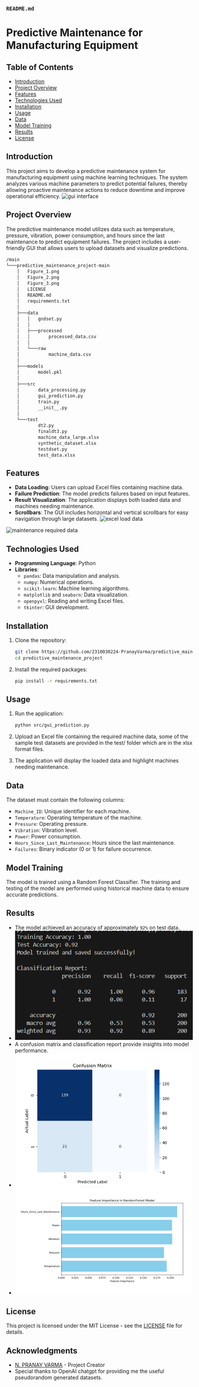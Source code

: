 ### `README.md`

# Predictive Maintenance for Manufacturing Equipment

## Table of Contents
- [Introduction](#introduction)
- [Project Overview](#project-overview)
- [Features](#features)
- [Technologies Used](#technologies-used)
- [Installation](#installation)
- [Usage](#usage)
- [Data](#data)
- [Model Training](#model-training)
- [Results](#results)
- [License](#license)

## Introduction
This project aims to develop a predictive maintenance system for manufacturing equipment using machine learning techniques. The system analyzes various machine parameters to predict potential failures, thereby allowing proactive maintenance actions to reduce downtime and improve operational efficiency.
![gui interface](https://github.com/user-attachments/assets/29713f85-183a-40ac-aa73-5e6f658786c5)


## Project Overview
The predictive maintenance model utilizes data such as temperature, pressure, vibration, power consumption, and hours since the last maintenance to predict equipment failures. The project includes a user-friendly GUI that allows users to upload datasets and visualize predictions.
```
/main
└───predictive_maintenance_project-main
    │   Figure_1.png
    │   Figure_2.png
    │   Figure_3.png
    │   LICENSE
    │   README.md
    │   requirements.txt
    │
    ├───data
    │   │   gndset.py
    │   │
    │   ├───processed
    │   │       processed_data.csv
    │   │
    │   └───raw
    │           machine_data.csv
    │
    ├───models
    │       model.pkl
    │
    ├───src
    │       data_processing.py
    │       gui_prediction.py
    │       train.py
    │       __init__.py
    │
    └───test
            dt2.py
            finaldt3.py
            machine_data_large.xlsx
            synthetic_dataset.xlsx
            testdset.py
            test_data.xlsx
```

## Features
- **Data Loading**: Users can upload Excel files containing machine data.
- **Failure Prediction**: The model predicts failures based on input features.
- **Result Visualization**: The application displays both loaded data and machines needing maintenance.
- **Scrollbars**: The GUI includes horizontal and vertical scrollbars for easy navigation through large datasets.
![excel load data](https://github.com/user-attachments/assets/6d0ca549-93aa-49bf-ab3d-59497c1d6eab)

![maintenance required data](https://github.com/user-attachments/assets/cbcd77a4-a61a-4770-a769-efb45a432678)



## Technologies Used
- **Programming Language**: Python
- **Libraries**: 
  - `pandas`: Data manipulation and analysis.
  - `numpy`: Numerical operations.
  - `scikit-learn`: Machine learning algorithms.
  - `matplotlib` and `seaborn`: Data visualization.
  - `openpyxl`: Reading and writing Excel files.
  - `tkinter`: GUI development.

## Installation
1. Clone the repository:
   ```bash
   git clone https://github.com/2310030224-PranayVarma/predictive_maintenance_project
   cd predictive_maintenance_project
   ```

2. Install the required packages:
   ```bash
   pip install -r requirements.txt
   ```

## Usage
1. Run the application:
   ```bash
   python src/gui_prediction.py
   ```

2. Upload an Excel file containing the required machine data, some of the sample test datasets are provided in the test/ folder which are in the xlsx format files.

3. The application will display the loaded data and highlight machines needing maintenance.

## Data
The dataset must contain the following columns:
- `Machine_ID`: Unique identifier for each machine.
- `Temperature`: Operating temperature of the machine.
- `Pressure`: Operating pressure.
- `Vibration`: Vibration level.
- `Power`: Power consumption.
- `Hours_Since_Last_Maintenance`: Hours since the last maintenance.
- `Failures`: Binary indicator (0 or 1) for failure occurrence.

## Model Training
The model is trained using a Random Forest Classifier. The training and testing of the model are performed using historical machine data to ensure accurate predictions. 

## Results
- The model achieved an accuracy of approximately `92%` on test data.
- ![Accuracy Results](Figure_3.png)
- A confusion matrix and classification report provide insights into model performance.
- ![Confusion Matrix](Figure_1.png)
- ![Features of the Model](Figure_2.png)


## License
This project is licensed under the MIT License - see the [LICENSE](LICENSE) file for details.

## Acknowledgments
- [N. PRANAY VARMA](https://github.com/2310030224-PranayVarma ) - Project Creator
- Special thanks to OpenAI chatgpt for providing me the useful pseudorandom generated datasets.
